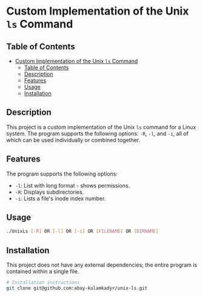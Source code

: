 # Custom Implementation of the Unix `ls` Command

## Table of Contents

- [Custom Implementation of the Unix `ls` Command](#custom-implementation-of-the-unix-ls-command)
  - [Table of Contents](#table-of-contents)
  - [Description](#description)
  - [Features](#features)
  - [Usage](#usage)
  - [Installation](#installation)

## Description

This project is a custom implementation of the Unix `ls` command for a Linux system. The program supports the following options: `-R`, `-l`, and `-i`, all of which can be used individually or combined together.

## Features

The program supports the following options:

- `-l`: List with long format - shows permissions.
- `-R`: Displays subdirectories.
- `-i`: Lists a file's inode index number.

## Usage

```bash
./UnixLs [-R] OR [-l] OR [-i] OR [FILENAME] OR [DIRNAME]
```

## Installation

This project does not have any external dependencies; the entire program is contained within a single file.

```bash
# Installation instructions
git clone git@github.com:abay-kulamkadyr/unix-ls.git
```